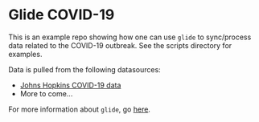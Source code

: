 Glide COVID-19
==============

This is an example repo showing how one can use `glide` to sync/process data related
to the COVID-19 outbreak. See the scripts directory for examples.

Data is pulled from the following datasources:

- [Johns Hopkins COVID-19 data](https://github.com/CSSEGISandData/COVID-19)
- More to come...

For more information about `glide`, go [here](https://github.com/kmatarese/glide).
